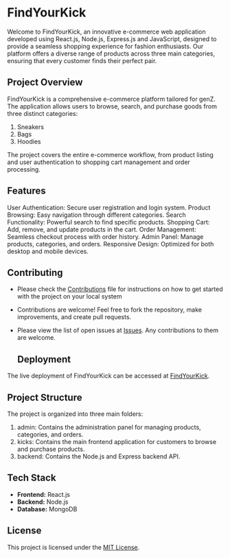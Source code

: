 # FindYourKick

Welcome to FindYourKick, an innovative e-commerce web application  developed using React.js, Node.js, Express.js and JavaScript, designed to provide a seamless shopping experience for fashion enthusiasts. Our platform offers a diverse range of products across three main categories, ensuring that every customer finds their perfect pair.

## Project Overview
FindYourKick is a comprehensive e-commerce platform tailored for  genZ. The application allows users to browse, search, and purchase goods from three distinct categories:
1. Sneakers
2. Bags
3. Hoodies

The project covers the entire e-commerce workflow, from product listing and user authentication to shopping cart management and order processing.

## Features
User Authentication: Secure user registration and login system.
Product Browsing: Easy navigation through different categories.
Search Functionality: Powerful search to find specific products.
Shopping Cart: Add, remove, and update products in the cart.
Order Management: Seamless checkout process with order history.
Admin Panel: Manage products, categories, and orders.
Responsive Design: Optimized for both desktop and mobile devices.

## Contributing
- Please check the [Contributions](https://github.com/Tarun-Kataruka/FindYourKick/blob/main/Contributing.md) file for instructions on how to get started with the project on your local system
- Contributions are welcome! Feel free to fork the repository, make improvements, and create pull requests.
- Please view the list of open issues at [Issues](https://github.com/Tarun-Kataruka/FindYourKick/issues). Any contributions to them are welcome.

  ## Deployment

The live deployment of FindYourKick can be accessed at [FindYourKick](https://find-your-kick.vercel.app/).

## Project Structure
The project is organized into three main folders:
1. admin: Contains the administration panel for managing products, categories, and orders.
2. kicks: Contains the main frontend application for customers to browse and purchase products.
3. backend: Contains the Node.js and Express backend API.

  ## Tech Stack

- **Frontend:** React.js
- **Backend:** Node.js
- **Database:** MongoDB

## License

This project is licensed under the [MIT License](LICENSE).
